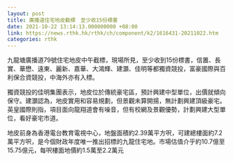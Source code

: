 ```yaml
---
layout: post
title: 廣播道住宅地皮截標　至少收15份標書
date: 2021-10-22 13:14:13.000000000 +08:00
link: https://news.rthk.hk/rthk/ch/component/k2/1616431-20211022.htm
categories: rthk
---
```


九龍塘廣播道79號住宅地皮中午截標，現場所見，至少收到15份標書，信置、長實、華懋、遠東、麗新、嘉華、大鴻輝、建灝、佳明等都獨資競投，富豪國際與百利保合資競投，中海外亦有入標。

獨資競投的佳明集團表示，地皮位於傳統豪宅區，預計興建中型單位，出價就傾向保守。建灝認為，地皮實用和容易規劃，但景觀未算開揚，無計劃興建頂級豪宅。英皇國際則指，項目面向龍翔道會有噪音，但有校網及景觀優勢，計劃興建大型單位，看好豪宅市道。

地皮前身為香港電台教育電視中心，地盤面積約2.39萬平方呎，可建總樓面約7.2萬平方呎，是今個財政年度唯一推出招標的九龍住宅地。市場估值介乎約10.7億至15.75億元，每呎樓面地價約1.5萬至2.2萬元
